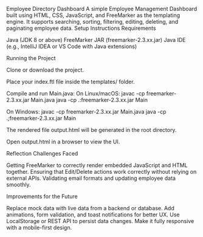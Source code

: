 Employee Directory Dashboard
A simple Employee Management Dashboard built using HTML, CSS, JavaScript, and FreeMarker as the templating engine. It supports searching, sorting, filtering, editing, deleting, and paginating employee data.
 Setup Instructions
 Requirements

Java (JDK 8 or above)
FreeMarker JAR (freemarker-2.3.xx.jar)
Java IDE (e.g., IntelliJ IDEA or VS Code with Java extensions)

 Running the Project

Clone or download the project.

Place your index.ftl file inside the templates/ folder.

Compile and run Main.java:
On Linux/macOS:
javac -cp freemarker-2.3.xx.jar Main.java
java -cp .:freemarker-2.3.xx.jar Main

On Windows:
javac -cp freemarker-2.3.xx.jar Main.java
java -cp .;freemarker-2.3.xx.jar Main


The rendered file output.html will be generated in the root directory.

 Open output.html in a browser to view the UI.


 Reflection
 Challenges Faced

Getting FreeMarker to correctly render embedded JavaScript and HTML together.
Ensuring that Edit/Delete actions work correctly without relying on external APIs.
Validating email formats and updating employee data smoothly.

Improvements for the Future

Replace mock data with live data from a backend or database.
Add animations, form validation, and toast notifications for better UX.
Use LocalStorage or REST API to persist data changes.
Make it fully responsive with a mobile-first design.
